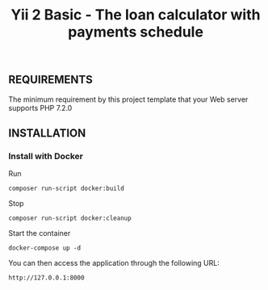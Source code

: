 <p align="center">
    <h1 align="center">Yii 2 Basic - The loan calculator with payments schedule</h1>
    <br>
</p>



REQUIREMENTS
------------

The minimum requirement by this project template that your Web server supports PHP 7.2.0

INSTALLATION
------------

### Install with Docker

Run

    composer run-script docker:build
    
Stop 

    composer run-script docker:cleanup    
    
Start the container

    docker-compose up -d
    
You can then access the application through the following URL:

    http://127.0.0.1:8000













